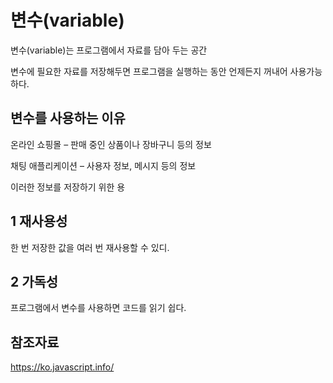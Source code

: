 변수(variable)
===

변수(variable)는 프로그램에서 자료를 담아 두는 공간

변수에 필요한 자료를 저장해두면 프로그램을 실행하는 동안 언제든지 꺼내어 사용가능하다.

변수를 사용하는 이유
---

온라인 쇼핑몰 – 판매 중인 상품이나 장바구니 등의 정보

채팅 애플리케이션 – 사용자 정보, 메시지 등의 정보

이러한 정보를 저장하기 위한 용

1 재사용성
---

한 번 저장한 값을 여러 번 재사용할 수 있디.

2 가독성
---

프로그램에서 변수를 사용하면 코드를 읽기 쉽다.

참조자료
--

https://ko.javascript.info/

